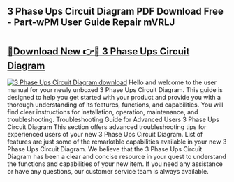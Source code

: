 ## 3 Phase Ups Circuit Diagram PDF Download Free - Part-wPM User Guide Repair mVRLJ

# <h2><a href="http://dfuru2y.blite.top/?on=3+Phase+Ups+Circuit+Diagram">🔗Download New 👉🔴 3 Phase Ups Circuit Diagram</a></h2>

[![3 Phase Ups Circuit Diagram download](https://i.imgur.com/lujVjoI.png)](http://dfuru2y.blite.top/?on=3+Phase+Ups+Circuit+Diagram)
Hello and welcome to the user manual for your newly unboxed 3 Phase Ups Circuit Diagram. This guide is designed to help you get started with your product and provide you with a thorough understanding of its features, functions, and capabilities. You will find clear instructions for installation, operation, maintenance, and troubleshooting. Troubleshooting Guide for Advanced Users 3 Phase Ups Circuit Diagram This section offers advanced troubleshooting tips for experienced users of your new 3 Phase Ups Circuit Diagram. List of features are just some of the remarkable capabilities available in your new 3 Phase Ups Circuit Diagram. We believe that the 3 Phase Ups Circuit Diagram has been a clear and concise resource in your quest to understand the functions and capabilities of your new item. If you need any assistance or have any questions, our customer service team is always available.
